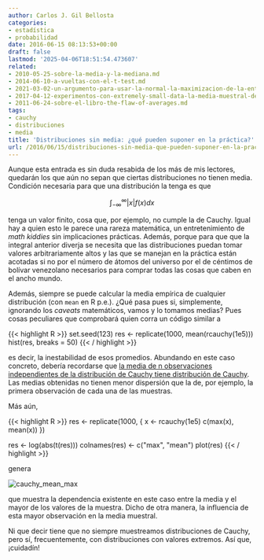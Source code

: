 ```yaml
---
author: Carlos J. Gil Bellosta
categories:
- estadística
- probabilidad
date: 2016-06-15 08:13:53+00:00
draft: false
lastmod: '2025-04-06T18:51:54.473607'
related:
- 2010-05-25-sobre-la-media-y-la-mediana.md
- 2014-06-10-a-vueltas-con-el-t-test.md
- 2021-03-02-un-argumento-para-usar-la-normal-la-maximizacion-de-la-entropia.md
- 2017-04-12-experimentos-con-extremely-small-data-la-media-muestral-de-pocas-betas.md
- 2011-06-24-sobre-el-libro-the-flaw-of-averages.md
tags:
- cauchy
- distribuciones
- media
title: 'Distribuciones sin media: ¿qué pueden suponer en la práctica?'
url: /2016/06/15/distribuciones-sin-media-que-pueden-suponer-en-la-practica/
---
```


Aunque esta entrada es sin duda resabida de los más de mis lectores, quedarán los que aún no sepan que ciertas distribuciones no tienen media. Condición necesaria para que una distribución la tenga es que

$$ \int_{-\infty}^\infty |x| f(x) dx$$

tenga un valor finito, cosa que, por ejemplo, no cumple la de Cauchy. Igual hay a quien esto le parece una rareza matemática, un entretenimiento de _math kiddies_ sin implicaciones prácticas. Además, porque para que que la integral anterior diverja se necesita que las distribuciones puedan tomar valores arbitrariamente altos y las que se manejan en la práctica están acotadas si no por el número de átomos del universo por el de céntimos de bolívar venezolano necesarios para comprar todas las cosas que caben en el ancho mundo.

Además, siempre se puede calcular la media empírica de cualquier distribución (con `mean` en R p.e.). ¿Qué pasa pues si, simplemente, ignorando los _caveats_ matemáticos, vamos y lo tomamos medias? Pues cosas peculiares que comprobará quien corra un código similar a

{{< highlight R >}}
set.seed(123)
res <- replicate(1000, mean(rcauchy(1e5)))
hist(res, breaks = 50)
{{< / highlight >}}

es decir, la inestabilidad de esos promedios. Abundando en este caso concreto, debería recordarse que [la media de n observaciones independientes de la distribución de Cauchy tiene distribución de Cauchy](http://www.dartmouth.edu/~chance/teaching_aids/books_articles/probability_book/Chapter7.pdf). Las medias obtenidas no tienen menor dispersión que la de, por ejemplo, la primera observación de cada una de las muestras.

Más aún,

{{< highlight R >}}
res <- replicate(1000, {
  x <- rcauchy(1e5)
  c(max(x), mean(x))
})

res <- log(abs(t(res)))
colnames(res) <- c("max", "mean")
plot(res)
{{< / highlight >}}

genera

![cauchy_mean_max](/wp-uploads/2016/06/cauchy_mean_max.png#center)

que muestra la dependencia existente en este caso entre la media y el mayor de los valores de la muestra. Dicho de otra manera, la influencia de esta mayor observación en la media muestral.

Ni que decir tiene que no siempre muestreamos distribuciones de Cauchy, pero sí, frecuentemente, con distribuciones con valores extremos. Así que, ¡cuidadín!